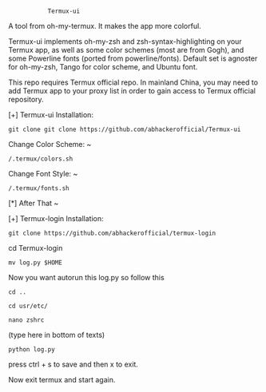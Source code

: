 #
               Termux-ui

A tool from oh-my-termux. It makes the app more colorful.

Termux-ui implements oh-my-zsh and zsh-syntax-highlighting on your Termux app, as well as some color schemes (most are from Gogh), and some Powerline fonts (ported from powerline/fonts). Default set is agnoster for oh-my-zsh, Tango for color scheme, and Ubuntu font.

This repo requires Termux official repo. In mainland China, you may need to add Termux app to your proxy list in order to gain access to Termux official repository.

[+] Termux-ui Installation:
```
git clone git clone https://github.com/abhackerofficial/Termux-ui
```
Change Color Scheme: ~
```
/.termux/colors.sh
```
Change Font Style: ~
```
/.termux/fonts.sh
```

[*] After That ~

[+] Termux-login Installation:
```
git clone https://github.com/abhackerofficial/termux-login
```
cd Termux-login
```
mv log.py $HOME
```
Now you want autorun this log.py so follow this
```
cd ..

cd usr/etc/

nano zshrc
```
(type here in bottom of texts)
```
python log.py
```
press ctrl + s to save and then x to exit.

Now exit termux and start again.
